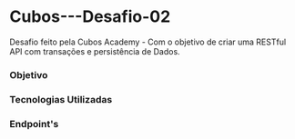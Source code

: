 # Cubos---Desafio-02
Desafio feito pela Cubos Academy - Com o objetivo de criar uma RESTful API com transações e persistência de Dados.


### Objetivo

### Tecnologias Utilizadas

### Endpoint's
